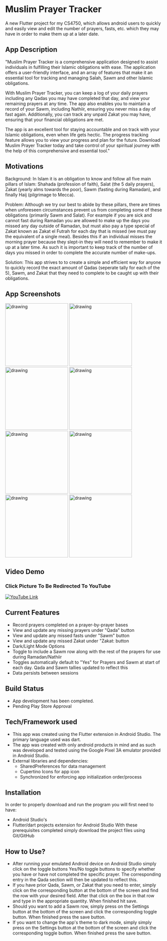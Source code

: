 # Muslim Prayer Tracker

A new Flutter project for my CS4750, which allows android users to quickly and easily view and edit the number of prayers, fasts, etc. which they may have in order to make them up at a later date.

## App Description
"Muslim Prayer Tracker is a comprehensive application designed to assist individuals in fulfilling their Islamic obligations with ease. The application offers a user-friendly interface, and an array of features that make it an essential tool for tracking and managing Salah, Sawm and other Islamic obligations.

With Muslim Prayer Tracker, you can keep a log of your daily prayers including any Qadas you may have completed that day, and view your remaining prayers at any time. The app also enables you to maintain a record of your Sawm, including Nathiir, ensuring you never miss a day of fast again. Additionally, you can track any unpaid Zakat you may have, ensuring that your financial obligations are met.

The app is an excellent tool for staying accountable and on track with your Islamic obligations, even when life gets hectic. The progress tracking feature allows you to view your progress and plan for the future. Download Muslim Prayer Tracker today and take control of your spiritual journey with the help of this comprehensive and essential tool."

## Motivations
Background: In Islam it is an obligation to know and follow all five main pillars of Islam: Shahada (profession of faith), Salat (the 5 daily prayers), Zakat (yearly alms towards the poor), Sawm (fasting during Ramadan), and finally Haij (pilgrimage to Mecca). 

Problem: Although we try our best to abide by these pillars, there are times when unforeseen circumstances prevent us from completing some of these obligations (primarily Sawm and Salat). For example if you are sick and cannot fast during Ramadan you are allowed to make up the days you missed any day outside of Ramadan, but must also pay a type special of Zakat known as Zakat el Futrah for each day that is missed (we must pay the equivalent of a single meal). Besides this if an individual misses the morning prayer because they slept-in they will need to remember to make it up at a later time. As such it is important to keep track of the number of days you missed in order to complete the accurate number of make-ups.

Solution: This app strives to to create a simple and efficient way for anyone to quickly record the exact amount of Qadas (seperate tally for each of the 5), Sawm, and Zakat that they need to complete to be caught up with their obligations.

## App Screenshots
<img src="assets/app_screenshot_home_screen.png" alt="drawing" width="200"/>

<img src="assets/app_screenshot_home_screen_sawm.png" alt="drawing" width="200"/>

<img src="assets/app_screenshot_qada.png" alt="drawing" width="200"/>

<img src="assets/app_screenshot_sawm.png" alt="drawing" width="200"/>

<img src="assets/app_screenshot_zakat.png" alt="drawing" width="200"/>

<img src="assets/app_screenshot_darkmode_setting.png" alt="drawing" width="200"/>

<img src="assets/app_screenshot_darkmode_home.png" alt="drawing" width="200"/>

<img src="assets/app_screenshot_darkmode_qada.png" alt="drawing" width="200"/>


## Video Demo
### Click Picture To Be Redirected To YouTube 
[![YouTube Link](https://img.youtube.com/vi/serFB91KHYY/maxresdefault.jpg)](https://youtu.be/serFB91KHYY)

## Current Features
- Record prayers completed on a prayer-by-prayer bases
- View and update any missing prayers under "Qada" button
- View and update any missed fasts under "Sawm" button
- View and update any missed Zakat under "Zakat: button
- Dark/Light Mode Options
- Toggle to include a Sawm row along with the rest of the prayers for use during Ramadan/Nathiir
- Toggles automatically default to "Yes" for Prayers and Sawm at start of each day. Qada and Sawm tallies updated to reflect this
- Data persists between sessions

## Build Status
- App development has been completed. 
- Pending Play Store Approval 


## Tech/Framework used
- This app was created using the Flutter extension in Android Studio. The primary language used was dart.
- The app was created with only android products in mind and as such was developed and tested using the Google Pixel 3A emulator provided in Android Studio. 
- External libraries and dependencies:
  - SharedPreferences for data management
  - Cupertino Icons for app icon
  - Synchronized for enforcing app initialization order/process

## Installation
In order to properly download and run the program you will first need to have:
- Android Studio's 
- Flutter/dart projects extension for Android Studio
With these prerequisites completed simply download the project files using Git/GitHub


## How to Use?
- After running your emulated Android device on Android Studio simply click on the toggle buttons Yes/No toggle buttons to specify whether you have or have not completed the specific prayer. The corresponding entry in the Qada section will then be updated to reflect this.
- If you have prior Qada, Sawm, or Zakat that you need to enter, simply click on the corresponding button at the bottom of the screen and find the row with your desired field. After that click on the box in that row and type in the appropriate quantity. When finished hit save.
- Should you want to add a Sawm row, simply press on the Settings button at the bottom of the screen and click the corresponding toggle button. When finished press the save button.
- If you want to change the app's theme to dark mode, simply  simply press on the Settings button at the bottom of the screen and click the corresponding toggle button. When finished press the save button.




